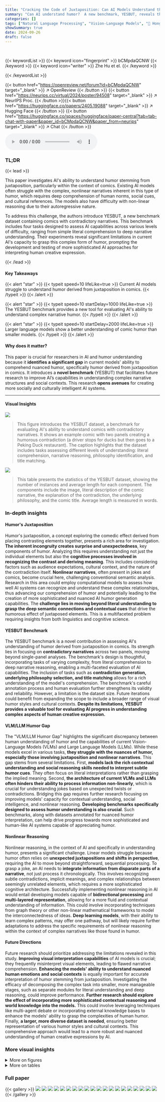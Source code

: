 ```yaml
---
title: "Cracking the Code of Juxtaposition: Can AI Models Understand the Humorous Contradictions"
summary: "Can AI understand humor?  A new benchmark, YESBUT, reveals that even state-of-the-art models struggle with the nuanced humor of juxtaposed comics, highlighting the need for improved AI in understandin..."
categories: []
tags: ["Natural Language Processing", "Vision-Language Models", "🏢 Hong Kong Polytechnic University",]
showSummary: true
date: 2024-09-26
draft: false
---
```


<br>

{{< keywordList >}}
{{< keyword icon="fingerprint" >}} bCMpdaQCNW {{< /keyword >}}
{{< keyword icon="writer" >}} Zhe Hu et el. {{< /keyword >}}
 
{{< /keywordList >}}

{{< button href="https://openreview.net/forum?id=bCMpdaQCNW" target="_blank" >}}
↗ OpenReview
{{< /button >}}
{{< button href="https://neurips.cc/virtual/2024/poster/94508" target="_blank" >}}
↗ NeurIPS Proc.
{{< /button >}}{{< button href="https://huggingface.co/papers/2405.19088" target="_blank" >}}
↗ Hugging Face
{{< /button >}}
{{< button href="https://huggingface.co/spaces/huggingface/paper-central?tab=tab-chat-with-paper&paper_id=bCMpdaQCNW&paper_from=neurips" target="_blank" >}}
↗ Chat
{{< /button >}}



<audio controls>
    <source src="https://ai-paper-reviewer.com/bCMpdaQCNW/podcast.wav" type="audio/wav">
    Your browser does not support the audio element.
</audio>


### TL;DR


{{< lead >}}

This paper investigates AI's ability to understand humor stemming from juxtaposition, particularly within the context of comics.  Existing AI models often struggle with the complex, nonlinear narratives inherent in this type of humor, which requires deep comprehension of human norms, social cues, and cultural references. The models also have difficulty with non-linear reasoning due to their autoregressive nature.

To address this challenge, the authors introduce YESBUT, a new benchmark dataset containing comics with contradictory narratives.  This benchmark includes four tasks designed to assess AI capabilities across various levels of difficulty, ranging from simple literal comprehension to deep narrative understanding.  Their experiments reveal significant limitations in current AI's capacity to grasp this complex form of humor, prompting the development and testing of more sophisticated AI approaches for interpreting human creative expression.

{{< /lead >}}


#### Key Takeaways

{{< alert "star" >}}
{{< typeit speed=10 lifeLike=true >}} Current AI models struggle to understand humor derived from juxtaposition in comics. {{< /typeit >}}
{{< /alert >}}

{{< alert "star" >}}
{{< typeit speed=10 startDelay=1000 lifeLike=true >}} The YESBUT benchmark provides a new tool for evaluating AI's ability to understand complex narrative humor. {{< /typeit >}}
{{< /alert >}}

{{< alert "star" >}}
{{< typeit speed=10 startDelay=2000 lifeLike=true >}} Larger language models show a better understanding of comic humor than smaller models. {{< /typeit >}}
{{< /alert >}}

#### Why does it matter?
This paper is crucial for researchers in AI and humor understanding because it **identifies a significant gap** in current models' ability to comprehend nuanced humor, specifically humor derived from juxtaposition in comics.  It introduces a **novel benchmark** (YESBUT) that facilitates future research to improve AI’s capabilities in understanding complex narrative structures and social contexts. This research **opens avenues** for creating more socially and culturally intelligent AI systems. 

------
#### Visual Insights



![](https://ai-paper-reviewer.com/bCMpdaQCNW/figures_1_1.jpg)

> This figure introduces the YESBUT dataset, a benchmark for evaluating AI's ability to understand comics with contradictory narratives.  It shows an example comic with two panels creating a humorous contradiction (a driver stops for ducks but then goes to a Peking Duck restaurant).  The caption highlights that the dataset includes tasks assessing different levels of understanding: literal comprehension, narrative reasoning, philosophy identification, and title matching.





![](https://ai-paper-reviewer.com/bCMpdaQCNW/tables_4_1.jpg)

> This table presents the statistics of the YESBUT dataset, showing the number of instances and average length for each component.  The components include the image, literal description of the comic narrative, the explanation of the contradiction, the underlying philosophy, and the comic title.  Average length is measured in words.





### In-depth insights


#### Humor's Juxtaposition
Humor's juxtaposition, a concept exploring the comedic effect derived from placing contrasting elements together, presents a rich area for investigation. **The inherent incongruity creates surprise and unexpectedness**, key components of humor.  Analyzing this requires understanding not just the individual elements but also the **cognitive processes involved in recognizing the contrast and deriving meaning**.  This includes considering factors such as audience expectations, cultural context, and the nature of the contradiction itself.  **Nonlinear narratives**, often present in jokes and comics, become crucial here, challenging conventional semantic analysis.  Research in this area could employ computational models to assess how well AI systems can recognize and understand these complex relationships, thus advancing our comprehension of humor and potentially leading to the creation of more sophisticated and nuanced AI humor generation capabilities.  The **challenge lies in moving beyond literal understanding to grasp the deep semantic connections and contextual cues** that drive the humorous effect of juxtaposed elements. This is a multifaceted problem requiring insights from both linguistics and cognitive science.

#### YESBUT Benchmark
The YESBUT benchmark is a novel contribution in assessing AI's understanding of humor derived from juxtaposition in comics.  Its strength lies in focusing on **contradictory narratives** across two panels, moving beyond single-panel analyses.  The benchmark's design is thoughtful, incorporating tasks of varying complexity, from literal comprehension to deep narrative reasoning, enabling a multi-faceted evaluation of AI capabilities. The inclusion of tasks such as **contradiction generation, underlying philosophy selection, and title matching** allows for a rich understanding of the model's comprehension.  The benchmark's careful annotation process and human evaluation further strengthens its validity and reliability.  However, a limitation is the dataset size.  Future iterations could benefit from expanding the scope to include a broader range of visual humor styles and cultural contexts.  **Despite its limitations, YESBUT provides a valuable tool for evaluating AI progress in understanding complex aspects of human creative expression.**

#### VLM/LLM Humor Gap
The "VLM/LLM Humor Gap" highlights the significant discrepancy between human understanding of humor and the capabilities of current Vision-Language Models (VLMs) and Large Language Models (LLMs).  While these models excel in various tasks, **they struggle with the nuances of humor, especially those involving juxtaposition and nonlinear narratives**. This gap stems from several limitations. First, **models lack the rich contextual understanding and social reasoning skills needed to interpret subtle humor cues**. They often focus on literal interpretations rather than grasping the implied meaning. Second, **the architecture of current VLMs and LLMs often hinders their ability to process information non-linearly**, which is crucial for understanding jokes based on unexpected twists or contradictions.  Bridging this gap requires further research focusing on improving models' capacity for contextual understanding, social intelligence, and nonlinear reasoning.  **Developing benchmarks specifically designed to assess humor understanding is also crucial**. Such benchmarks, along with datasets annotated for nuanced humor interpretation, can help drive progress towards more sophisticated and human-like AI systems capable of appreciating humor.

#### Nonlinear Reasoning
Nonlinear reasoning, in the context of AI and specifically in understanding humor, presents a significant challenge.  Linear models struggle because humor often relies on **unexpected juxtapositions and shifts in perspective**, requiring the AI to move beyond straightforward, sequential processing.  To grasp a joke, an AI needs to **integrate information from disparate parts of a narrative**, not just process it chronologically. This involves recognizing subtle contradictions, implicit meanings, and complex relationships between seemingly unrelated elements, which requires a more sophisticated cognitive architecture.  Successfully implementing nonlinear reasoning in AI would entail developing models capable of **bidirectional processing** and **multi-layered representation**, allowing for a more fluid and contextual understanding of information.  This could involve incorporating techniques from graph theory or other non-linear mathematical frameworks to model the interconnectedness of ideas.  **Deep learning models**, with their ability to learn complex patterns, may offer one pathway, but will likely require further adaptations to address the specific requirements of nonlinear reasoning within the context of complex narratives like those found in humor.

#### Future Directions
Future research should prioritize addressing the limitations revealed in this study.  **Improving visual interpretation capabilities** of AI models is crucial; they frequently misinterpret visual elements, leading to flawed narrative comprehension.  **Enhancing the models' ability to understand nuanced human emotions and social contexts** is equally important for accurate interpretation of humor stemming from juxtaposition. Investigating the efficacy of decomposing the complex task into smaller, more manageable stages, such as separate modules for literal understanding and deep reasoning, could improve performance.  **Further research should explore the effect of incorporating more sophisticated contextual reasoning and world knowledge into the models.** This could involve leveraging techniques like multi-agent debate or incorporating external knowledge bases to enhance the models' ability to grasp the complexities of human humor. Finally, **a larger, more diverse dataset is needed**, ensuring better representation of various humor styles and cultural contexts. This comprehensive approach would lead to a more robust and nuanced understanding of human creative expressions by AI.


### More visual insights

<details>
<summary>More on figures
</summary>


![](https://ai-paper-reviewer.com/bCMpdaQCNW/figures_3_1.jpg)

> This figure illustrates the data annotation pipeline used in the YESBUT dataset creation.  It details the three steps involved: 1) Narrative Description Writing (including literal description and contradiction identification), 2) Deep Content Writing (including underlying philosophies and title generation), and 3) Quality Check (ensuring bias reduction, length control, style consistency and readability). The figure shows example annotations for each component, highlighting positive (Pos) and negative (Neg) options for the underlying philosophy and title selection tasks.  This visual representation clearly outlines the multi-stage process of generating high-quality annotations for the YESBUT dataset, emphasizing both human and AI collaboration.


![](https://ai-paper-reviewer.com/bCMpdaQCNW/figures_6_1.jpg)

> This figure presents the results of a human evaluation assessing the quality of literal descriptions and contradiction generations produced by different vision language models.  The evaluation metrics used were Correctness, Completeness, and Faithfulness for literal descriptions, and Correctness and Faithfulness for contradiction generation.  The bars represent the average scores for each model across these metrics.  The figure visually demonstrates the relative performance of various models on these two tasks, indicating variations in their ability to accurately and comprehensively capture the narrative nuances and contradictory elements in comic strips.


![](https://ai-paper-reviewer.com/bCMpdaQCNW/figures_7_1.jpg)

> This figure displays the results of experiments using different Large Language Models (LLMs) with varying image descriptions as input.  The x-axis shows the different LLMs used: Mistral-7B, Llama3-8B, and ChatGPT. The y-axis represents the accuracy percentages for both Philosophy Selection and Title Matching tasks.  The bars for each LLM represent three conditions: using the LLaVA1.6-7B generated descriptions, the LLaVA1.6-13B generated descriptions, and finally, using human-written oracle descriptions. The figure demonstrates how the quality of the input description affects the performance of LLMs in the deep reasoning tasks.


![](https://ai-paper-reviewer.com/bCMpdaQCNW/figures_7_2.jpg)

> This figure displays the results of experiments evaluating the performance of various Vision-Language Models (VLMs) on two tasks: Underlying Philosophy Selection and Title Matching.  Two sets of results are shown for each model. The first uses only the image as input to the model. The second uses both the image and a human-written, 'oracle', description of the comic's literal narrative as input.  The bar chart shows that in both tasks, augmenting the model input with the oracle description significantly improves the model's accuracy.


![](https://ai-paper-reviewer.com/bCMpdaQCNW/figures_8_1.jpg)

> This figure introduces the YESBUT dataset, a benchmark for evaluating AI models' ability to understand comics with contradictory narratives.  It shows an example comic with two panels creating a humorous contradiction (a driver stopping for ducks, then going to a Peking Duck restaurant).  The caption highlights that the dataset includes tasks assessing different levels of comprehension, from literal understanding to deeper narrative reasoning.  These tasks include writing a literal description, identifying the contradiction, selecting the underlying philosophy, and matching the comic with an appropriate title.


![](https://ai-paper-reviewer.com/bCMpdaQCNW/figures_15_1.jpg)

> This figure introduces the YESBUT dataset, which contains comics with two panels that create humorous contradictions.  The dataset is designed to assess AI's ability to understand humor through juxtaposition.  The example comic shows a driver stopping for ducks to cross the road (Yes), then going to a Peking Duck restaurant (But), highlighting the contradiction between showing compassion for live ducks and consuming them as food.  Three tasks evaluate AI performance: understanding the narrative, selecting the underlying philosophy, and matching a title to the comic.


![](https://ai-paper-reviewer.com/bCMpdaQCNW/figures_16_1.jpg)

> The figure shows a sample comic from the YESBUT dataset, which is used to evaluate AI models' ability to understand humor in comics using juxtaposition.  The comic consists of two panels that present a contradictory narrative, creating a humorous effect. The figure also illustrates the different tasks included in the YESBUT benchmark. These tasks assess AI capabilities in recognizing and interpreting the humor in the comic, at varying levels of difficulty, from literal content comprehension to deep narrative reasoning.  The tasks range from generating a description of the literal content to identifying the underlying philosophical theme or title that best fits the comic's overall meaning.


![](https://ai-paper-reviewer.com/bCMpdaQCNW/figures_18_1.jpg)

> This figure introduces the YESBUT dataset, which is a benchmark for evaluating AI models' ability to understand humor in comics. The dataset consists of two-panel comics with contradictory narratives. The figure shows an example comic, along with descriptions of tasks designed to assess different levels of comprehension—from literal understanding to deeper narrative reasoning.


![](https://ai-paper-reviewer.com/bCMpdaQCNW/figures_18_2.jpg)

> This figure introduces the YESBUT dataset, which contains comics with two panels that present contradictory narratives.  The example comic shows a driver stopping for ducks to cross the road (panel 1, 'Yes') and then going to a Peking Duck restaurant (panel 2, 'But'), highlighting a humorous contradiction. The dataset is used to assess AI models' ability to understand humor from juxtaposition in comics.  The figure also details three tasks designed to evaluate different levels of comprehension: narrative understanding, underlying philosophy selection and title matching. Each task requires a different level of deep reasoning and understanding of the comic.


![](https://ai-paper-reviewer.com/bCMpdaQCNW/figures_19_1.jpg)

> This figure introduces the YESBUT dataset, which contains comics with two panels that create a humorous contradiction.  The dataset is used to assess AI models' ability to understand this type of humor. The caption highlights that the dataset is used for evaluating AI's capabilities in various tasks, including narrative understanding, selecting the underlying philosophy, and title matching, thus testing different levels of comic comprehension.


</details>




<details>
<summary>More on tables
</summary>


![](https://ai-paper-reviewer.com/bCMpdaQCNW/tables_5_1.jpg)
> This table presents the main results of the experiments conducted in the paper. It shows the performance of various large language models (LLMs) and large vision-language models (VLMs) on four different tasks related to understanding comics: Literal Description, Contradiction, Underlying Philosophy Selection, and Title Matching. The results are presented in terms of accuracy (%) for the philosophy and title tasks, and BERT score (recall), BLEURT (BLT), and GPT evaluation score for the literal description and contradiction tasks. The best and second-best scores for each task and model are highlighted in bold and underlined, respectively.  The table allows for a direct comparison of model performance across different tasks and model types.

![](https://ai-paper-reviewer.com/bCMpdaQCNW/tables_8_1.jpg)
> This table presents the main results of the experiments conducted in the paper.  It shows the performance of various large language models (LLMs) and large vision-language models (VLMs) on four different tasks related to understanding comics: Literal Description, Contradiction Generation, Underlying Philosophy Selection, and Title Matching. The metrics used to evaluate performance vary depending on the task and include accuracy, BERT score, BLEURT score and GPT evaluation scores. The table highlights the superior performance of commercial models (GPT-4, Claude-3) compared to open-sourced models, especially in the more complex tasks involving deep reasoning.  The inclusion of oracle comic descriptions is also examined, showcasing their positive impact on overall performance.

![](https://ai-paper-reviewer.com/bCMpdaQCNW/tables_15_1.jpg)
> This table presents statistics for the YESBUT dataset, showing the number of samples for each component (image, literal description, contradiction, philosophy, and title) and the average length (in words) of the literal descriptions.

</details>




### Full paper

{{< gallery >}}
<img src="https://ai-paper-reviewer.com/bCMpdaQCNW/1.png" class="grid-w50 md:grid-w33 xl:grid-w25" />
<img src="https://ai-paper-reviewer.com/bCMpdaQCNW/2.png" class="grid-w50 md:grid-w33 xl:grid-w25" />
<img src="https://ai-paper-reviewer.com/bCMpdaQCNW/3.png" class="grid-w50 md:grid-w33 xl:grid-w25" />
<img src="https://ai-paper-reviewer.com/bCMpdaQCNW/4.png" class="grid-w50 md:grid-w33 xl:grid-w25" />
<img src="https://ai-paper-reviewer.com/bCMpdaQCNW/5.png" class="grid-w50 md:grid-w33 xl:grid-w25" />
<img src="https://ai-paper-reviewer.com/bCMpdaQCNW/6.png" class="grid-w50 md:grid-w33 xl:grid-w25" />
<img src="https://ai-paper-reviewer.com/bCMpdaQCNW/7.png" class="grid-w50 md:grid-w33 xl:grid-w25" />
<img src="https://ai-paper-reviewer.com/bCMpdaQCNW/8.png" class="grid-w50 md:grid-w33 xl:grid-w25" />
<img src="https://ai-paper-reviewer.com/bCMpdaQCNW/9.png" class="grid-w50 md:grid-w33 xl:grid-w25" />
<img src="https://ai-paper-reviewer.com/bCMpdaQCNW/10.png" class="grid-w50 md:grid-w33 xl:grid-w25" />
<img src="https://ai-paper-reviewer.com/bCMpdaQCNW/11.png" class="grid-w50 md:grid-w33 xl:grid-w25" />
<img src="https://ai-paper-reviewer.com/bCMpdaQCNW/12.png" class="grid-w50 md:grid-w33 xl:grid-w25" />
<img src="https://ai-paper-reviewer.com/bCMpdaQCNW/13.png" class="grid-w50 md:grid-w33 xl:grid-w25" />
<img src="https://ai-paper-reviewer.com/bCMpdaQCNW/14.png" class="grid-w50 md:grid-w33 xl:grid-w25" />
<img src="https://ai-paper-reviewer.com/bCMpdaQCNW/15.png" class="grid-w50 md:grid-w33 xl:grid-w25" />
<img src="https://ai-paper-reviewer.com/bCMpdaQCNW/16.png" class="grid-w50 md:grid-w33 xl:grid-w25" />
<img src="https://ai-paper-reviewer.com/bCMpdaQCNW/17.png" class="grid-w50 md:grid-w33 xl:grid-w25" />
<img src="https://ai-paper-reviewer.com/bCMpdaQCNW/18.png" class="grid-w50 md:grid-w33 xl:grid-w25" />
<img src="https://ai-paper-reviewer.com/bCMpdaQCNW/19.png" class="grid-w50 md:grid-w33 xl:grid-w25" />
<img src="https://ai-paper-reviewer.com/bCMpdaQCNW/20.png" class="grid-w50 md:grid-w33 xl:grid-w25" />
{{< /gallery >}}